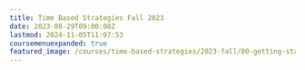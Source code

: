```yaml
---
title: Time Based Strategies Fall 2023
date: 2023-08-29T09:00:00Z
lastmod: 2024-11-05T11:07:53
coursemenuexpanded: true
featured_image: /courses/time-based-strategies/2023-fall/00-getting-started/2023-time-based-strategies-course-image.jpg
---
```

